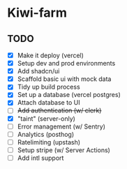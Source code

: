 # Kiwi-farm

## TODO

- [x] Make it deploy (vercel)
- [x] Setup dev and prod environments
- [x] Add shadcn/ui
- [x] Scaffold basic ui with mock data
- [x] Tidy up build process
- [x] Set up a database (vercel postgres)
- [x] Attach database to UI
- [ ] ~~Add authentication (w/ clerk)~~
- [x] "taint" (server-only)
- [ ] Error management (w/ Sentry)
- [ ] Analytics (posthog)
- [ ] Ratelimiting (upstash)
- [ ] Setup stripe (w/ Server Actions)
- [ ] Add intl support
